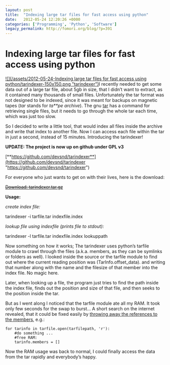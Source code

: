 ```yaml
---
layout: post
title:  "Indexing large tar files for fast access using python"
date:   2012-05-24 12:20:26 +0000
categories: ['Programming', 'Python', 'Software']
legacy_permalink: http://fomori.org/blog/?p=391
---
```



Indexing large tar files for fast access using python
=====================================================

[![](/assets/2012-05-24-Indexing large tar files for fast access using python/tarindexer-150x150.png "tarindexer")](http://fomori.org/blog/wp-content/uploads/2012/05/tarindexer.png)I recently needed to get some data out of a large tar file, about 5gb in size, that I didn’t want to extract, as it contained many thousands of small files. Unfortunately the tar format was not designed to be indexed, since it was meant for backups on magnetic tapes (*tar* stands for *ta**pe archive*). The gnu [tar](http://www.linuxmanpages.com/man1/tar.1.php) has a command for retrieving single files, but it needs to go through the whole tar each time, which was just too slow.

So I decided to write a little tool, that would index all files inside the archive and write that index to another file. Now I can access each file within the tar in just a second, instead of 15 minutes. Introducing the tarindexer!

**UPDATE: The project is now up on github under GPL v3**  

[**https://github.com/devsnd/tarindexer**](https://github.com/devsnd/tarindexer "https://github.com/devsnd/tarindexer")

For everyone who just wants to get on with their lives, here is the download:

~~[Download: tarindexer.tar.gz](http://fomori.org/blog/wp-content/uploads/2012/05/tarindexer.tar.gz)~~

**Usage:**  

*create index file:*  

tarindexer -i tarfile.tar indexfile.index  

*lookup file using indexfile (prints file to stdout):*  

tarindexer -l tarfile.tar indexfile.index lookuppath

Now something on how it works; The tarindexer uses python’s tarfile module to crawl through the files (a.k.a. members, as they can be symlinks or folders as well). I looked inside the source or the tarfile module to find out where the current reading position was (TarInfo.offset\_data). and writing that number along with the name and the filesize of that member into the index file. No magic here.

Later, when looking up a file, the program just tries to find the path inside the index file, finds out the position and size of that file, and then seeks to the position inside the tar.

But as I went along I noticed that the tarfile module ate all my RAM. It took only few seconds for the swap to burst… A short search on the internet revealed, that it could be fixed easily by [throwing away the references to the members](http://blogs.oucs.ox.ac.uk/inapickle/2011/06/20/high-memory-usage-when-using-pythons-tarfile-module/), e.g.:

```
for tarinfo in tarfile.open(tarfilepath, 'r'):
    #do something ...
    #free RAM:
    tarinfo.members = []
```

Now the RAM usage was back to normal, I could finally access the data from the tar rapidly and everybody’s happy.

  

	